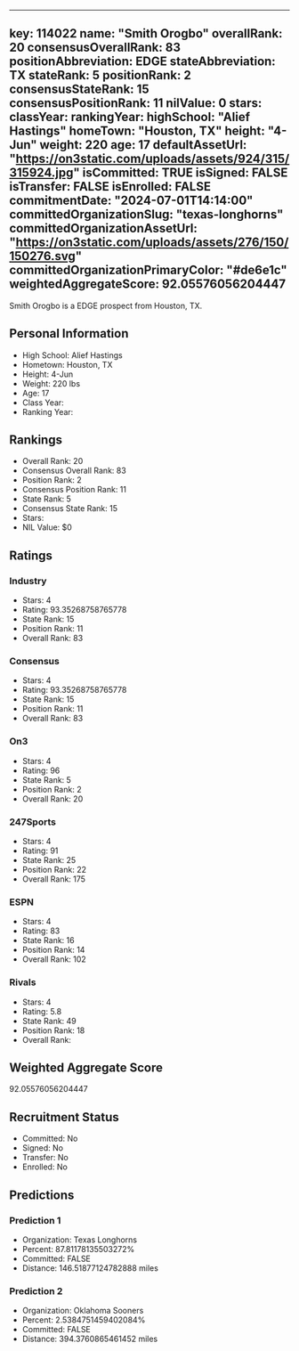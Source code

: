 ---
  key: 114022
  name: "Smith Orogbo"
  overallRank: 20
  consensusOverallRank: 83
  positionAbbreviation: EDGE
  stateAbbreviation: TX
  stateRank: 5
  positionRank: 2
  consensusStateRank: 15
  consensusPositionRank: 11
  nilValue: 0
  stars: 
  classYear: 
  rankingYear: 
  highSchool: "Alief Hastings"
  homeTown: "Houston, TX"
  height: "4-Jun"
  weight: 220
  age: 17
  defaultAssetUrl: "https://on3static.com/uploads/assets/924/315/315924.jpg"
  isCommitted: TRUE
  isSigned: FALSE
  isTransfer: FALSE
  isEnrolled: FALSE
  commitmentDate: "2024-07-01T14:14:00"
  committedOrganizationSlug: "texas-longhorns"
  committedOrganizationAssetUrl: "https://on3static.com/uploads/assets/276/150/150276.svg"
  committedOrganizationPrimaryColor: "#de6e1c"
  weightedAggregateScore: 92.05576056204447
  ---
  
  Smith Orogbo is a EDGE prospect from Houston, TX.
  
  ## Personal Information
  - High School: Alief Hastings
  - Hometown: Houston, TX
  - Height: 4-Jun
  - Weight: 220 lbs
  - Age: 17
  - Class Year: 
  - Ranking Year: 
  
  ## Rankings
  - Overall Rank: 20
  - Consensus Overall Rank: 83
  - Position Rank: 2
  - Consensus Position Rank: 11
  - State Rank: 5
  - Consensus State Rank: 15
  - Stars: 
  - NIL Value: $0
  
  ## Ratings
  
  ### Industry
  - Stars: 4
  - Rating: 93.35268758765778
  - State Rank: 15
  - Position Rank: 11
  - Overall Rank: 83
  
  ### Consensus
  - Stars: 4
  - Rating: 93.35268758765778
  - State Rank: 15
  - Position Rank: 11
  - Overall Rank: 83
  
  ### On3
  - Stars: 4
  - Rating: 96
  - State Rank: 5
  - Position Rank: 2
  - Overall Rank: 20
  
  ### 247Sports
  - Stars: 4
  - Rating: 91
  - State Rank: 25
  - Position Rank: 22
  - Overall Rank: 175
  
  ### ESPN
  - Stars: 4
  - Rating: 83
  - State Rank: 16
  - Position Rank: 14
  - Overall Rank: 102
  
  ### Rivals
  - Stars: 4
  - Rating: 5.8
  - State Rank: 49
  - Position Rank: 18
  - Overall Rank: 
  
  ## Weighted Aggregate Score
  92.05576056204447
  
  ## Recruitment Status
  - Committed: No
  - Signed: No
  - Transfer: No
  - Enrolled: No
  
  
  
  ## Predictions
  
  ### Prediction 1
  - Organization: Texas Longhorns
  - Percent: 87.81178135503272%
  - Committed: FALSE
  - Distance: 146.51877124782888 miles
  
  ### Prediction 2
  - Organization: Oklahoma Sooners
  - Percent: 2.5384751459402084%
  - Committed: FALSE
  - Distance: 394.3760865461452 miles
  